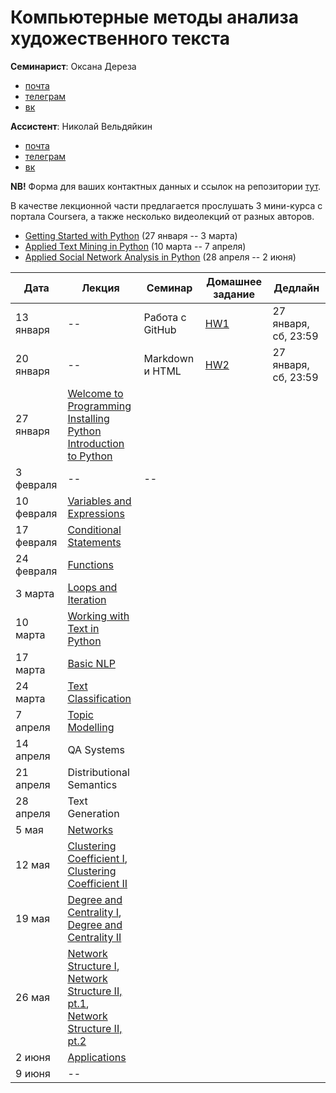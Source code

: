 # Компьютерные методы анализа художественного текста

**Семинарист**: Оксана Дереза

* [почта](mailto:oksana.dereza@gmail.com)
* [телеграм](https://t.me/ancatmara)
* [вк](https://vk.com/ancatmara)

**Ассистент**: Николай Вельдяйкин

* [почта](mailto:noveldyaykin@edu.hse.ru)
* [телеграм](https://t.me/NickVeld)
* [вк](https://vk.com/kolabnya)

**NB!** Форма для ваших контактных данных и ссылок на репозитории [тут](https://goo.gl/forms/AJP9dV837DScXt9g1).

В качестве лекционной части предлагается прослушать 3 мини-курса с портала Coursera, а также несколько видеолекций от разных авторов.
* [Getting Started with Python](https://www.coursera.org/learn/python/home/welcome) (27 января -- 3 марта)
* [Applied Text Mining in Python](https://www.coursera.org/learn/python-text-mining/home/welcome) (10 марта -- 7 апреля)
* [Applied Social Network Analysis in Python](https://www.coursera.org/learn/python-social-network-analysis/home/welcome) (28 апреля -- 2 июня)

| Дата | Лекция | Семинар | Домашнее задание | Дедлайн |
|------|--------|---------|------------------|---------|
|13 января|--|Работа с GitHub|[HW1](https://github.com/ancatmara/python-for-dh/blob/master/Homeworks/HW1.md)|27 января, сб, 23:59
|20 января|--|Markdown и HTML|[HW2](https://github.com/ancatmara/python-for-dh/blob/master/Homeworks/HW2.md)|27 января, сб, 23:59
|27 января|[Welcome to Programming](https://www.coursera.org/learn/python/lecture/GoNcs/video-welcome-to-class-dr-chuck)<br>[Installing Python](https://www.coursera.org/learn/python/lecture/NOGpo/demonstration-using-the-python-playground)<br>[Introduction to Python](https://www.coursera.org/learn/python/lecture/42bfN/1-4-writing-paragraphs-of-code )|||
|3 февраля |--|--||
|10 февраля|[Variables and Expressions](https://www.coursera.org/learn/python/lecture/YzVMj/2-1-expressions)|||
|17 февраля|[Conditional Statements](https://www.coursera.org/learn/python/lecture/e17Xm/3-1-conditional-statements)|||
|24 февраля|[Functions](https://www.coursera.org/learn/python/lecture/M01HR/4-1-using-functions)|||
|3 марта|[Loops and Iteration](https://www.coursera.org/learn/python/lecture/hd0e1/5-1-loops-and-iteration)|||
|10 марта|[Working with Text in Python](https://www.coursera.org/learn/python-text-mining/lecture/y5C24/introduction-to-text-mining)|||
|17 марта|[Basic NLP](https://www.coursera.org/learn/python-text-mining/lecture/AZCCB/basic-natural-language-processing)|||
|24 марта|[Text Classification](https://www.coursera.org/learn/python-text-mining/lecture/H05Dd/text-classification)|||
|7 апреля|[Topic Modelling](https://www.coursera.org/learn/python-text-mining/lecture/DpNWl/semantic-text-similarity)|||
|14 апреля|QA Systems|||
|21 апреля|Distributional Semantics|||
|28 апреля|Text Generation|||
|5 мая|[Networks](https://www.coursera.org/learn/python-social-network-analysis/lecture/moENa/networks-definition-and-why-we-study-them)|||
|12 мая|[Clustering Coefficient I](https://www.coursera.org/learn/python-social-network-analysis/lecture/ZhNvi/clustering-coefficient), <br> [Clustering Coefficient II](https://www.dropbox.com/s/8e7r64lw3ngvnal/LingNet-Lecture2.mp4?dl=0)|||
|19 мая|[Degree and Centrality I](https://www.coursera.org/learn/python-social-network-analysis/lecture/noB1S/degree-and-closeness-centrality), <br> [Degree and Centrality II](https://www.dropbox.com/s/qby0u393762cu2z/LingNet-Lecture3.mp4?dl=0)|||
|26 мая|[Network Structure I](https://www.dropbox.com/s/w3vz5l1zcev4c1n/LingNet-Lecture4.mp4?dl=0), <br> [Network Structure II, pt.1](https://www.dropbox.com/s/uiydgnahmlj89p6/LingNet-Lecture5.1.mp4?dl=0), <br> [Network Structure II, pt.2](https://www.dropbox.com/s/t5vjp0kyzpefoii/LingNet-Lecture5.2.mp4?dl=0)|||
|2 июня|[Applications](https://www.coursera.org/learn/python-social-network-analysis/lecture/abipd/preferential-attachment-model)||||
|9 июня|--|||
